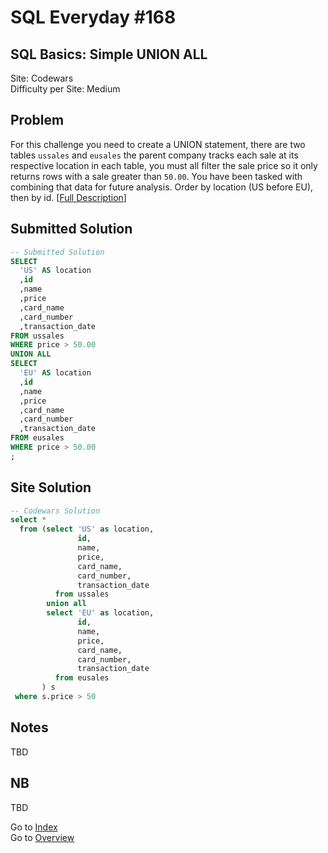# SQL Everyday \#168

## SQL Basics: Simple UNION ALL

Site: Codewars\
Difficulty per Site: Medium

## Problem

For this challenge you need to create a UNION statement, there are two tables `ussales` and `eusales` the parent company tracks each sale at its respective location in each table, you must all filter the sale price so it only returns rows with a sale greater than `50.00`. You have been tasked with combining that data for future analysis. Order by location (US before EU), then by id. [[Full Description](https://www.codewars.com/kata/58112f8004adbbdb500004fe/sql)]

## Submitted Solution

```sql
-- Submitted Solution
SELECT
  'US' AS location
  ,id
  ,name
  ,price
  ,card_name
  ,card_number
  ,transaction_date
FROM ussales
WHERE price > 50.00
UNION ALL
SELECT
  'EU' AS location
  ,id
  ,name
  ,price
  ,card_name
  ,card_number
  ,transaction_date
FROM eusales
WHERE price > 50.00
;
```

## Site Solution

```sql
-- Codewars Solution 
select *
  from (select 'US' as location,
               id,
               name,
               price,
               card_name,
               card_number,
               transaction_date
          from ussales
        union all
        select 'EU' as location,
               id,
               name,
               price,
               card_name,
               card_number,
               transaction_date
          from eusales
       ) s
 where s.price > 50
```

## Notes

TBD

## NB

TBD

Go to [Index](../?tab=readme-ov-file#index)\
Go to [Overview](../?tab=readme-ov-file)

